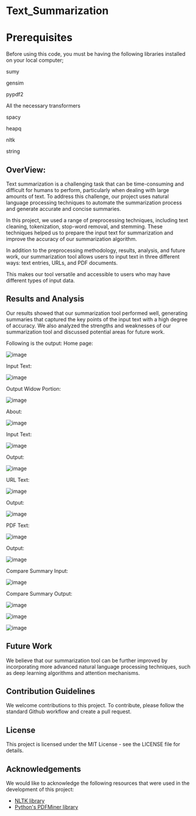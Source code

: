 # Text_Summarization

# Prerequisites
Before using this code, you must be having the following libraries installed on your local computer;

sumy

gensim

pypdf2

All the necessary transformers

spacy

heapq

nltk

string


## OverView:

Text summarization is a challenging task that can be time-consuming and difficult for humans to perform, particularly when dealing with large amounts of text.
To address this challenge, our project uses natural language processing techniques to automate the summarization process and generate accurate and concise summaries.

In this project, we used a range of preprocessing techniques, including text cleaning, tokenization, stop-word removal, and stemming.
These techniques helped us to prepare the input text for summarization and improve the accuracy of our summarization algorithm.

In addition to the preprocessing methodology, results, analysis, and future work, our summarization tool allows users to input text in three different ways: 
text entries, URLs, and PDF documents. 

This makes our tool versatile and accessible to users who may have different types of input data.

## Results and Analysis

Our results showed that our summarization tool performed well, generating summaries that captured the key points of the input text with a high degree of accuracy. We also analyzed the strengths and weaknesses of our summarization tool and discussed potential areas for future work.

Following is the output:
Home page:

![image](https://user-images.githubusercontent.com/77912009/235416079-c3c085bd-3000-4779-aec1-624221b422f2.png)

Input Text:

![image](https://user-images.githubusercontent.com/77912009/235416114-96eae2d4-cb1a-4864-a82a-63cd61592647.png)

Output Widow Portion:

![image](https://user-images.githubusercontent.com/77912009/235416140-cd5a8d00-6684-4d7f-8be2-b5ff2aa966b5.png)


About:

![image](https://user-images.githubusercontent.com/77912009/235416188-ac7c08c4-d316-4ef4-aa85-12d36a6539ee.png)

Input Text:

![image](https://user-images.githubusercontent.com/77912009/235416439-f7bbe34f-55c9-424b-991e-94757dcaaba9.png)

Output:

![image](https://user-images.githubusercontent.com/77912009/235416464-e0eea7df-3aac-436b-a5f1-7934b5481b5c.png)

URL Text:

![image](https://user-images.githubusercontent.com/77912009/235416556-267873fa-178d-4fea-b7a2-e137299c894c.png)

Output:

![image](https://user-images.githubusercontent.com/77912009/235416601-e59eb029-f89b-4092-ad12-05654a6aa749.png)

PDF Text:

![image](https://user-images.githubusercontent.com/77912009/235416631-b85670d4-6162-4976-9030-79f050984950.png)

Output:

![image](https://user-images.githubusercontent.com/77912009/235416672-f8c06bcc-15e9-4b34-820a-1f01437475a4.png)

Compare Summary Input:

![image](https://user-images.githubusercontent.com/77912009/235416736-f9fb24aa-b708-44f3-ba8c-6c64aefa1510.png)

Compare Summary Output:

![image](https://user-images.githubusercontent.com/77912009/235416794-2599b090-8246-4c21-8028-6db9a4e70e70.png)

![image](https://user-images.githubusercontent.com/77912009/235416808-4f88756b-6222-4846-85a6-7c679e6caf84.png)


![image](https://user-images.githubusercontent.com/77912009/235416816-97693db4-961c-4ecf-8c52-aab09e0bdc6a.png)

## Future Work

We believe that our summarization tool can be further improved by incorporating more advanced natural language processing techniques, such as deep learning algorithms and attention mechanisms.

## Contribution Guidelines

We welcome contributions to this project. To contribute, please follow the standard Github workflow and create a pull request.

## License

This project is licensed under the MIT License - see the LICENSE file for details.

## Acknowledgements

We would like to acknowledge the following resources that were used in the development of this project:

- [NLTK library](https://www.nltk.org/)
- [Python's PDFMiner library](https://github.com/euske/pdfminer)
